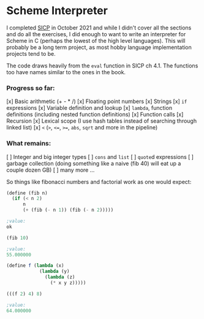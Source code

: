 # Scheme Interpreter
I completed [SICP](https://web.mit.edu/alexmv/6.037/sicp.pdf) in October 2021 and while I didn't cover all the sections and do all the exercises, I did enough to want to write an interpreter for Scheme in C (perhaps the lowest of the high level languages). This will probably be a long term project, as most hobby language implementation projects tend to be.

The code draws heavily from the `eval` function in SICP ch 4.1. The functions too have names similar to the ones in the book.

### Progress so far:
[x] Basic arithmetic (+ - * /)
[x] Floating point numbers
[x] Strings
[x] `if` expressions
[x] Variable definition and lookup
[x] `lambda`, function definitions (including nested function definitions)
[x] Function calls
[x] Recursion
[x] Lexical scope (I use hash tables instead of searching through linked list)
[x] `<` (`>`, `<=`, `>=`, `abs`, `sqrt` and more in the pipeline)

### What remains:
[ ] Integer and big integer types
[ ] `cons` and `list`
[ ] `quote`d expressions
[ ] garbage collection (doing something like a naive (fib 40) will eat up a couple dozen GB)
[ ] many more ...

So things like fibonacci numbers and factorial work as one would expect:

```scheme
(define (fib n)
  (if (< n 2)
      n
      (+ (fib (- n 1)) (fib (- n 2)))))

;value:
ok

(fib 10)

;value:
55.000000

(define f (lambda (x)
            (lambda (y)
              (lambda (z)
                (* x y z)))))

(((f 2) 4) 8)

;value:
64.000000
```
